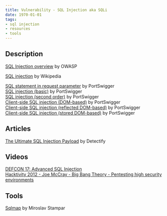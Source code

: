 ```yaml
---
title: Vulnerability - SQL Injection aka SQLi
date: 1970-01-01
tags:
- sql injection
- resources
- tools
---
```


## Description

[SQL Injection overview](https://www.owasp.org/index.php/SQL_Injection) by OWASP  

[SQL injection](https://en.wikipedia.org/wiki/SQL_injection) by Wikipedia  

[SQL statement in request parameter](https://portswigger.net/knowledgebase/Issues/details/00400480_sqlstatementinrequestparameter) by PortSwigger  
[SQL injection (basic)](https://portswigger.net/knowledgebase/Issues/details/00100200_sqlinjection) by PortSwigger  
[SQL injection (second order)](https://portswigger.net/knowledgebase/Issues/details/00100210_sqlinjectionsecondorder) by PortSwigger  
[Client-side SQL injection (DOM-based)](https://portswigger.net/knowledgebase/Issues/details/00200330_clientsidesqlinjectiondombased) by PortSwigger  
[Client-side SQL injection (reflected DOM-based)](https://portswigger.net/knowledgebase/Issues/details/00200331_clientsidesqlinjectionreflecteddombased) by PortSwigger  
[Client-side SQL injection (stored DOM-based)](https://portswigger.net/knowledgebase/Issues/details/00200332_clientsidesqlinjectionstoreddombased) by PortSwigger  


## Articles

[The Ultimate SQL Injection Payload](https://labs.detectify.com/2013/05/29/the-ultimate-sql-injection-payload/)  by Detectify  


## Videos

[DEFCON 17: Advanced SQL Injection](https://www.youtube.com/watch?v=rdyQoUNeXSg)  
[Hacktivity 2012 - Joe McCray - Big Bang Theory - Pentesting high security environments](https://www.youtube.com/watch?v=qBVThFwdYTc)  


## Tools

[Sqlmap](http://sqlmap.org/) by Miroslav Stampar  
